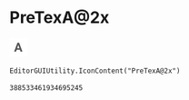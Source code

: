 # PreTexA@2x
![](/img/PreTexA@2x.png)

``` CSharp
EditorGUIUtility.IconContent("PreTexA@2x")
```
```
388533461934695245
```

